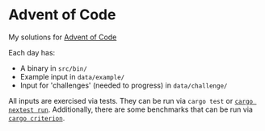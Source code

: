 # Advent of Code

My solutions for [Advent of Code](https://adventofcode.com/)

Each day has:

* A binary in `src/bin/`
* Example input in `data/example/`
* Input for 'challenges' (needed to progress) in `data/challenge/`

All inputs are exercised via tests. They can be run via `cargo test` or
[`cargo nextest run`](https://nexte.st/). Additionally, there are some benchmarks
that can be run via
[`cargo criterion`](https://github.com/bheisler/cargo-criterion).

